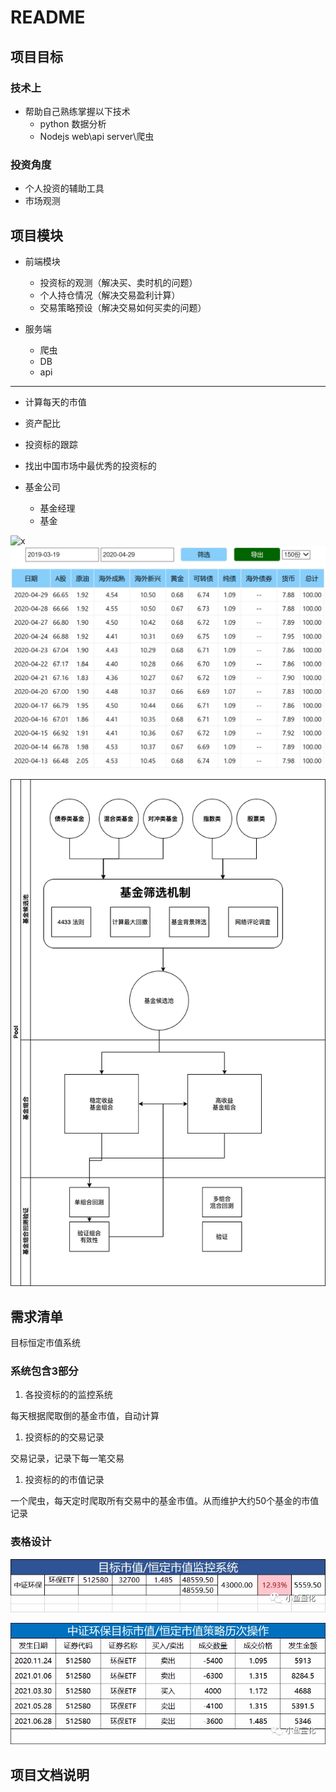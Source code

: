 # README

## 项目目标

### 技术上

- 帮助自己熟练掌握以下技术
  - python 数据分析
  - Nodejs web\api server\爬虫

### 投资角度

- 个人投资的辅助工具
- 市场观测

## 项目模块

- 前端模块
  - 投资标的观测（解决买、卖时机的问题）
  - 个人持仓情况（解决交易盈利计算）
  - 交易策略预设（解决交易如何买卖的问题）

- 服务端
  - 爬虫
  - DB
  - api

----
  - 计算每天的市值
  - 资产配比
  - 投资标的跟踪


- 找出中国市场中最优秀的投资标的

- 基金公司
  - 基金经理
  - 基金




![x](https://raw.githubusercontent.com/tongweizj/MaxNotes_Img/main/img/ggf-1.png)
![image-20210226122359483](img/image-20210226122359483.png)

![蓝图](img/%E8%93%9D%E5%9B%BE.png)

## 需求清单

目标恒定市值系统

### 系统包含3部分

1. 各投资标的的监控系统

每天根据爬取倒的基金市值，自动计算

1. 投资标的的交易记录

交易记录，记录下每一笔交易

1. 投资标的的市值记录

一个爬虫，每天定时爬取所有交易中的基金市值。从而维护大约50个基金的市值记录

### 表格设计

![图片](img/640)

![图片](img/640-20210702102617170)

## 项目文档说明
